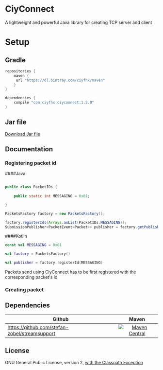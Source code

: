 # CiyConnect
A lightweight and powerful Java library for creating TCP server and client

# Setup
## Gradle
```groovy
repositories { 
    maven { 
     url "https://dl.bintray.com/ciyfhx/maven" 
    } 
}

dependencies {
    compile "com.ciyfhx:ciyconnect:1.2.0"
}
```
## Jar file
[Download Jar file](https://bintray.com/ciyfhx/maven/CiyConnect/_latestVersion)

## Documentation
### Registering packet id
####Java
```java
    
public class PacketIDs {
    
    public static int MESSAGING = 0x01;

}
```
```java
PacketsFactory factory = new PacketsFactory();

factory.registerIds(Arrays.asList(PacketIDs.MESSAGING));
SubmissionPublisher<PacketEvent<Packet>> publisher = factory.getPublisher(PacketIDs.MESSAGING);
```
####Kotlin
```kotlin
const val MESSAGING = 0x01
```
```kotlin
val factory = PacketsFactory()

val publisher = factory.registerId(MESSAGING)
```
Packets send using CiyConnect has to be first registered with the corresponding packet's id

### Creating packet

## Dependencies

| Github        | Maven           | 
| ------------- |:-------------:| 
|https://github.com/stefan-zobel/streamsupport|[![Maven Central](https://img.shields.io/maven-central/v/net.sourceforge.streamsupport/streamsupport.svg)](http://mvnrepository.com/artifact/net.sourceforge.streamsupport/streamsupport)|

## License

GNU General Public License, version 2, [with the Classpath Exception](https://www.gnu.org/licenses/old-licenses/gpl-2.0.en.html)